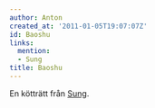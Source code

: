 ```yaml
---
author: Anton
created_at: '2011-01-05T19:07:07Z'
id: Baoshu
links:
  mention:
  - Sung
title: Baoshu
---
```


En kötträtt från [Sung].

  [Sung]: Sung
